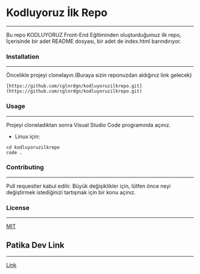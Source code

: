 # Kodluyoruz İlk Repo
________________________________________________________________

Bu repo KODLUYORUZ Front-End Eğitiminden oluşturduğumuz ilk repo, İçerisinde bir adet README dosyası, bir adet de index.html barındırıyor.


### Installation
________________________________________________________________

Öncelikle projeyi clonelayın.(Buraya sizin reponuzdan aldığınız link gelecek)

```
[https://github.com/cglnrdgn/kodluyoruzilkrepo.git](https://github.com/cglnrdgn/kodluyoruzilkrepo.git)
```

### Usage
________________________________________________________________
Projeyi cloneladıktan sonra Visual Studio Code programında açınız.

- Linux için:
 ```
 cd kodluyoruzilkrepo
 code .
 ```
  


### Contributing
________________________________________________________________

Pull requestler kabul edilir. Büyük değişiklikler için, lütfen önce neyi değiştirmek istediğinizi tartışmak için bir konu açınız.


### License
________________________________________________________________

[MIT](https://github.com/AsilturkOguzhan/kodluyoruzilkrepo/blob/main/LICENSE)

## Patika Dev Link
________________________________________________________________

[Link](https://app.patika.dev/caglanurdogan)


